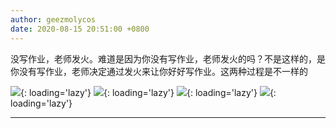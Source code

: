 ```yaml
---
author: geezmolycos
date: 2020-08-15 20:51:00 +0800
---
```


没写作业，老师发火。难道是因为你没有写作业，老师发火的吗？不是这样的，是你没有写作业，老师决定通过发火来让你好好写作业。这两种过程是不一样的

![](/assets/images/qq-zone/2020-08-15-angry-1.jpg){: loading='lazy'}
![](/assets/images/qq-zone/2020-08-15-angry-2.jpg){: loading='lazy'}
![](/assets/images/qq-zone/2020-08-15-angry-3.jpg){: loading='lazy'}
![](/assets/images/qq-zone/2020-08-15-angry-4.jpg){: loading='lazy'}

---
